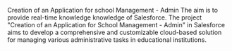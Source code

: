 Creation of an Application for school Management - Admin
The aim is to provide real-time knowledge knowledge of Salesforce. The project "Creation of an Application for School Management - Admin" in Salesforce aims to develop a comprehensive and customizable cloud-based solution for managing various administrative tasks in educational institutions.
